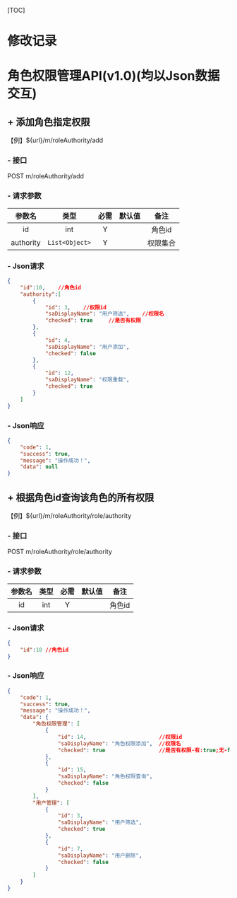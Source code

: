 [TOC]

# 修改记录

# 角色权限管理API(v1.0)(均以Json数据交互)

## + 添加角色指定权限

【例】${url}/m/roleAuthority/add

### - 接口

POST m/roleAuthority/add

### - 请求参数

|  参数名   |      类型      | 必需 | 默认值 |   备注   |
| :-------: | :------------: | :--: | :----: | :------: |
|    id     |      int       |  Y   |        |  角色id  |
| authority | `List<Object>` |  Y   |        | 权限集合 |

### - Json请求

```json
{
	"id":10,	//角色id
	"authority":[
		{
            "id": 3,	//权限id
            "saDisplayName": "用户筛选",	//权限名
            "checked": true		//是否有权限
        },
        {
            "id": 4,
            "saDisplayName": "用户添加",
            "checked": false
        },
        {
            "id": 12,
            "saDisplayName": "权限重载",
            "checked": true
        }
	]
}
```

### - Json响应

```json
{
    "code": 1,
    "success": true,
    "message": "操作成功！",
    "data": null
}
```

## + 根据角色id查询该角色的所有权限

【例】${url}/m/roleAuthority/role/authority

### - 接口

POST m/roleAuthority/role/authority

### - 请求参数

| 参数名 | 类型 | 必需 | 默认值 |  备注  |
| :----: | :--: | :--: | :----: | :----: |
|   id   | int  |  Y   |        | 角色id |

### - Json请求

```json
{
	"id":10	//角色id
}
```

### - Json响应

```json
{
    "code": 1,
    "success": true,
    "message": "操作成功！",
    "data": {
        "角色权限管理": [
            {
                "id": 14,						//权限id
                "saDisplayName": "角色权限添加",	//权限名
                "checked": true					//是否有权限-有:true;无-false
            },
            {
                "id": 15,
                "saDisplayName": "角色权限查询",
                "checked": false
            }
        ],
        "用户管理": [
            {
                "id": 3,
                "saDisplayName": "用户筛选",
                "checked": true
            },
            {
                "id": 7,
                "saDisplayName": "用户删除",
                "checked": false
            }
        ]
    }
}
```